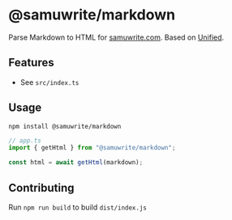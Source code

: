 # @samuwrite/markdown

Parse Markdown to HTML for [samuwrite.com](https://samuwrite.com).
Based on [Unified](https://unifiedjs.com/).

## Features

- See `src/index.ts`

## Usage

```
npm install @samuwrite/markdown
```

```ts
// app.ts
import { getHtml } from "@samuwrite/markdown";

const html = await getHtml(markdown);
```

## Contributing

Run `npm run build` to build `dist/index.js`
